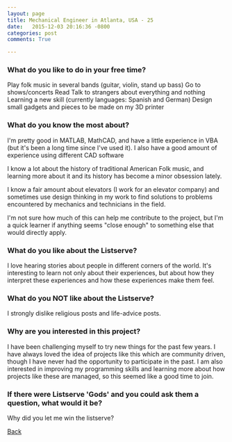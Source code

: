 ```yaml
---
layout: page
title: Mechanical Engineer in Atlanta, USA - 25
date:   2015-12-03 20:16:36 -0800
categories: post
comments: True

---
```


### What do you like to do in your free time?
<p>Play folk music in several bands (guitar, violin, stand up bass)
Go to shows/concerts
Read
Talk to strangers about everything and nothing
Learning a new skill (currently languages: Spanish and German)
Design small gadgets and pieces to be made on my 3D printer</p>

### What do you know the most about?
<p>I'm pretty good in MATLAB, MathCAD, and have a little experience in VBA (but it's been a long time since I've used it).
I also have a good amount of experience using different CAD software

I know a lot about the history of traditional American Folk music, and learning more about it and its history has become a minor obsession lately.

I know a fair amount about elevators (I work for an elevator company) and sometimes use design thinking in my work to find solutions to problems encountered by mechanics and technicians in the field. 

I'm not sure how much of this can help me contribute to the project, but I'm a quick learner if anything seems "close enough" to something else that would directly apply.</p>

### What do you like about the Listserve?
<p>I love hearing stories about people in different corners of the world. It's interesting to learn not only about their experiences, but about how they interpret these experiences and how these experiences make them feel.</p>

### What do you NOT like about the Listserve?
<p>I strongly dislike religious posts and life-advice posts.</p>

### Why are you interested in this project?
<p>I have been challenging myself to try new things for the past few years.  I have always loved the idea of projects like this which are community driven, though I have never had the opportunity to participate in the past.  I am also interested in improving my programming skills and learning more about how projects like these are managed, so this seemed like a good time to join.

</p>

### If there were Listserve 'Gods' and you could ask them a question, what would it be?
<p>Why did you let me win the listserve?</p>

[Back][1]

[1]: /responders/all